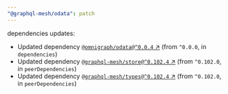 ```yaml
---
"@graphql-mesh/odata": patch
---
```

dependencies updates:
  - Updated dependency [`@omnigraph/odata@^0.0.4` ↗︎](https://www.npmjs.com/package/@omnigraph/odata/v/0.0.4) (from `^0.0.0`, in `dependencies`)
  - Updated dependency [`@graphql-mesh/store@^0.102.4` ↗︎](https://www.npmjs.com/package/@graphql-mesh/store/v/0.102.4) (from `^0.102.0`, in `peerDependencies`)
  - Updated dependency [`@graphql-mesh/types@^0.102.4` ↗︎](https://www.npmjs.com/package/@graphql-mesh/types/v/0.102.4) (from `^0.102.0`, in `peerDependencies`)
